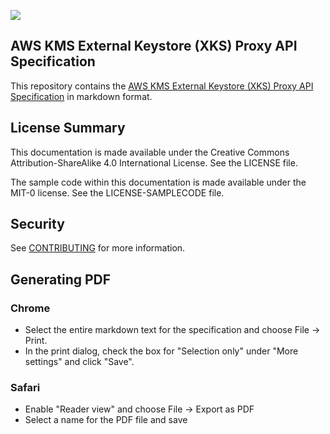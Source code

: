 ![](https://github.com/aws/aws-kms-xksproxy-api-spec/actions/workflows/ci.yml/badge.svg)

## AWS KMS External Keystore (XKS) Proxy API Specification

This repository contains the [AWS KMS External Keystore (XKS) Proxy API Specification](xks_proxy_api_spec.md
) in markdown format.

## License Summary

This documentation is made available under the Creative Commons Attribution-ShareAlike 4.0 International License. See the LICENSE file.

The sample code within this documentation is made available under the MIT-0 license. See the LICENSE-SAMPLECODE file.

## Security

See [CONTRIBUTING](CONTRIBUTING.md#security-issue-notifications) for more information.

## Generating PDF

### Chrome
- Select the entire markdown text for the specification and choose File -> Print. 
- In the print dialog, check the box for "Selection only" under "More settings" and click "Save".

### Safari
- Enable "Reader view" and choose File -> Export as PDF
- Select a name for the PDF file and save


